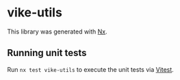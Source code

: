 # vike-utils

This library was generated with [Nx](https://nx.dev).

## Running unit tests

Run `nx test vike-utils` to execute the unit tests via [Vitest](https://vitest.dev/).
